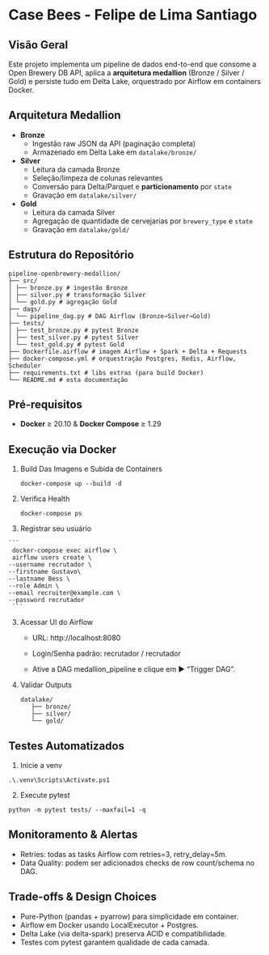 # Case Bees - Felipe de Lima Santiago

## Visão Geral  
Este projeto implementa um pipeline de dados end-to-end que consome a Open Brewery DB API, aplica a **arquitetura medallion** (Bronze / Silver / Gold) e persiste tudo em Delta Lake, orquestrado por Airflow em containers Docker.

## Arquitetura Medallion  
- **Bronze**  
  - Ingestão raw JSON da API (paginação completa)  
  - Armazenado em Delta Lake em `datalake/bronze/`  
- **Silver**  
  - Leitura da camada Bronze  
  - Seleção/limpeza de colunas relevantes  
  - Conversão para Delta/Parquet e **particionamento** por `state`  
  - Gravação em `datalake/silver/`  
- **Gold**  
  - Leitura da camada Silver  
  - Agregação de quantidade de cervejarias por `brewery_type` e `state`  
  - Gravação em `datalake/gold/`

## Estrutura do Repositório  

````
pipeline-openbrewery-medallion/
├── src/
│ ├── bronze.py # ingestão Bronze
│ ├── silver.py # transformação Silver
│ └── gold.py # agregação Gold
├── dags/
│ └── pipeline_dag.py # DAG Airflow (Bronze→Silver→Gold)
├── tests/
│ ├── test_bronze.py # pytest Bronze
│ ├── test_silver.py # pytest Silver
│ └── test_gold.py # pytest Gold
├── Dockerfile.airflow # imagem Airflow + Spark + Delta + Requests
├── docker-compose.yml # orquestração Postgres, Redis, Airflow, Scheduler
├── requirements.txt # libs extras (para build Docker)
└── README.md # esta documentação

````

## Pré-requisitos  

- **Docker** ≥ 20.10 & **Docker Compose** ≥ 1.29
  
## Execução via Docker
      
   1. Build Das Imagens e Subida de Containers

      ```
      docker-compose up --build -d
      ```

   2. Verifica Health

      ```
      docker-compose ps
      ```

  3. Registrar seu usuário
     
    ```
     docker-compose exec airflow \
     airflow users create \
    --username recrutador \
    --firstname Gustavo\
    --lastname Bess \
    --role Admin \
    --email recruiter@example.com \
    --password recrutador
     ``` 

   3. Acessar UI do Airflow
      
      - URL: http://localhost:8080
      
      - Login/Senha padrão: recrutador / recrutador
      
      - Ative a DAG medallion_pipeline e clique em ▶️ “Trigger DAG”.

   4. Validar Outputs
      ```
      datalake/
         ├── bronze/ 
         ├── silver/ 
         └── gold/
      ```

## Testes Automatizados

1. Inicie a venv
   
```
.\.venv\Scripts\Activate.ps1
```

2. Execute pytest

```
python -m pytest tests/ --maxfail=1 -q
```

## Monitoramento & Alertas

  - Retries: todas as tasks Airflow com retries=3, retry_delay=5m.
  - Data Quality: podem ser adicionados checks de row count/schema no DAG.

## Trade-offs & Design Choices

  - Pure-Python (pandas + pyarrow) para simplicidade em container.
  - Airflow em Docker usando LocalExecutor + Postgres.
  - Delta Lake (via delta-spark) preserva ACID e compatibilidade.
  - Testes com pytest garantem qualidade de cada camada.
